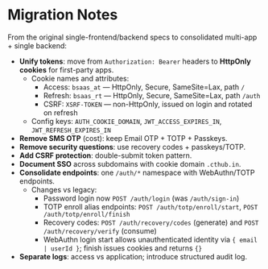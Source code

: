 # Migration Notes

From the original single-frontend/backend specs to consolidated multi-app + single backend:

- **Unify tokens**: move from `Authorization: Bearer` headers to **HttpOnly cookies** for first-party apps.
  - Cookie names and attributes:
    - Access: `bsaas_at` — HttpOnly, Secure, SameSite=Lax, path `/`
    - Refresh: `bsaas_rt` — HttpOnly, Secure, SameSite=Lax, path `/auth`
    - CSRF: `XSRF-TOKEN` — non-HttpOnly, issued on login and rotated on refresh
  - Config keys: `AUTH_COOKIE_DOMAIN`, `JWT_ACCESS_EXPIRES_IN`, `JWT_REFRESH_EXPIRES_IN`
- **Remove SMS OTP** (cost): keep Email OTP + TOTP + Passkeys.
- **Remove security questions**: use recovery codes + passkeys/TOTP.
- **Add CSRF protection**: double-submit token pattern.
- **Document SSO** across subdomains with cookie domain `.cthub.in`.
- **Consolidate endpoints**: one `/auth/*` namespace with WebAuthn/TOTP endpoints.
  - Changes vs legacy:
    - Password login now `POST /auth/login` (was `/auth/sign-in`)
    - TOTP enroll alias endpoints: `POST /auth/totp/enroll/start`, `POST /auth/totp/enroll/finish`
    - Recovery codes: `POST /auth/recovery/codes` (generate) and `POST /auth/recovery/verify` (consume)
    - WebAuthn login start allows unauthenticated identity via `{ email | userId }`; finish issues cookies and returns `{}`
- **Separate logs**: access vs application; introduce structured audit log.

